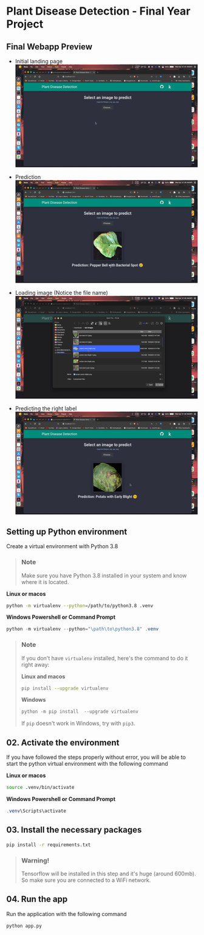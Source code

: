 # Plant Disease Detection - Final Year Project

## Final Webapp Preview

- Initial landing page
  ![Landing page](https://github.com/Subhadeep0506/plant-disease-detection/blob/main/screenshots/0001.png?raw=true)

- Prediction
  ![Prediction](https://github.com/Subhadeep0506/plant-disease-detection/blob/main/screenshots/0002.png?raw=true)

- Loading image (Notice the file name)
  ![Loading image](https://github.com/Subhadeep0506/plant-disease-detection/blob/main/screenshots/0003.png?raw=true)

- Predicting the right label
  ![Predicting the right label](https://github.com/Subhadeep0506/plant-disease-detection/blob/main/screenshots/0004.png?raw=true)

## Setting up Python environment

Create a virtual environment with Python 3.8

> ### **Note**
>
> Make sure you have Python 3.8 installed in your system and know where it is located.

**Linux or macos**

```bash
python -m virtualenv --python=/path/to/python3.8 .venv
```

**Windows Powershell or Command Prompt**

```powershell
python -m virtualenv --python="\path\to\python3.8" .venv
```

> ### **Note**
>
> If you don't have `virtualenv` installed, here's the command to do it right away:
>
> **Linux and macos**
>
> ```bash
> pip install --upgrade virtualenv
> ```
>
> **Windows**
>
> ```powershell
> python -m pip install  --upgrade virtualenv
> ```
>
> If `pip` doesn't work in Windows, try with `pip3`.

## 02. Activate the environment

If you have followed the steps properly without error, you will be able to start the python virtual environment with the following command

**Linux or macos**

```bash
source .venv/bin/activate
```

**Windows Powershell or Command Prompt**

```powershell
.venv\Scripts\activate
```

## 03. Install the necessary packages

```bash
pip install -r requirements.txt
```

> ### **Warning!**
>
> Tensorflow will be installed in this step and it's huge (around 600mb). So make sure you are connected to a WiFi network.

## 04. Run the app

Run the application with the following command

```bash
python app.py
```
